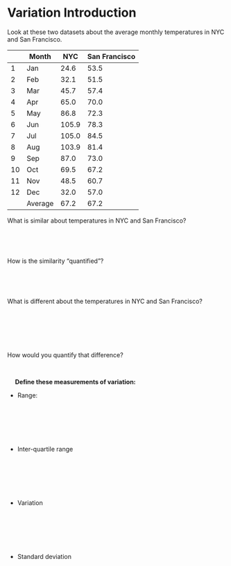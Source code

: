 # Variation Introduction

Look at these two datasets about the average monthly temperatures in NYC and San Francisco.

|  | Month |   NYC    |  San Francisco    |
|-----|---------------|-------|------|
| 1   | Jan           | 24.6  | 53.5 |
| 2   | Feb           | 32.1  | 51.5 |
| 3   | Mar           | 45.7  | 57.4 |
| 4   | Apr           | 65.0  | 70.0 |
| 5   | May           | 86.8  | 72.3 |
| 6   | Jun           | 105.9 | 78.3 |
| 7   | Jul           | 105.0 | 84.5 |
| 8   | Aug           | 103.9 | 81.4 |
| 9   | Sep           | 87.0  | 73.0 |
| 10  | Oct           | 69.5  | 67.2 |
| 11  | Nov           | 48.5  | 60.7 |
| 12  | Dec           | 32.0  | 57.0 |
|     | Average       | 67.2  | 67.2 |


What is similar about temperatures in NYC and San Francisco?

&nbsp;
&nbsp;

&nbsp;
&nbsp;





How is the similarity “quantified”?

&nbsp;
&nbsp;


&nbsp;
&nbsp;



What is different about the temperatures in NYC and San Francisco?

&nbsp;
&nbsp;


&nbsp;
&nbsp;

&nbsp;
&nbsp;




How would you quantify that difference? 

&nbsp;
&nbsp;

 
**Define these measurements of variation:**


  - Range: 


&nbsp;
&nbsp;

&nbsp;
&nbsp;

&nbsp;
&nbsp;








  - Inter-quartile range


&nbsp;
&nbsp;

&nbsp;
&nbsp;

&nbsp;
&nbsp;








  - Variation

&nbsp;
&nbsp;

&nbsp;
&nbsp;

&nbsp;
&nbsp;


  - Standard deviation

&nbsp;
&nbsp;

&nbsp;
&nbsp;

&nbsp;
&nbsp;




 

